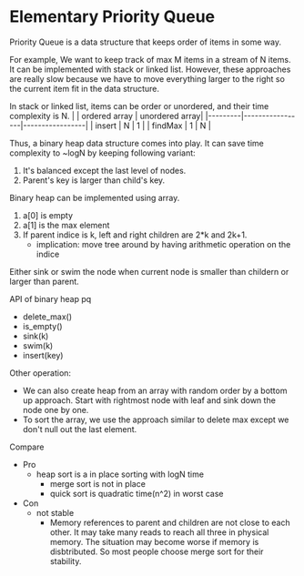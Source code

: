 # Elementary Priority Queue

Priority Queue is a data structure that keeps order of items in some way.

For example, We want to keep track of max M items in a stream of N items. It can be implemented with stack or linked list. However, these approaches are really slow because we have to move everything larger to the right so the current item fit in the data structure.

In stack or linked list, items can be order or unordered, and their time complexity is N.
|         | ordered array   | unordered  array|
|---------|-----------------|-----------------|
| insert  | N               | 1               |
| findMax | 1               | N               |

Thus, a binary heap data structure comes into play. It can save time complexity to ~logN by keeping following variant:
1. It's balanced except the last level of nodes.
2. Parent's key is larger than child's key.

Binary heap can be implemented using array.
1. a[0] is empty
2. a[1] is the max element
3. If parent indice is k, left and right children are 2*k and 2k+1.
    - implication: move tree around by having arithmetic operation on the indice

Either sink or swim the node when current node is smaller than childern or larger than parent.

API of binary heap pq
- delete_max()
- is_empty()
- sink(k)
- swim(k)
- insert(key)

Other operation:
- We can also create heap from an array with random order by a bottom up approach. Start with rightmost node with leaf and sink down the node one by one.
- To sort the array, we use the approach similar to delete max except we don't null out the last element.

Compare
- Pro
    - heap sort is a in place sorting with logN time
        - merge sort is not in place
        - quick sort is quadratic time(n^2) in worst case
- Con
    - not stable
        - Memory references to parent and children are not close to each other. It may take many reads to reach all three in physical memory. The situation may become worse if memory is disbtributed. So most people choose merge sort for their stability.
